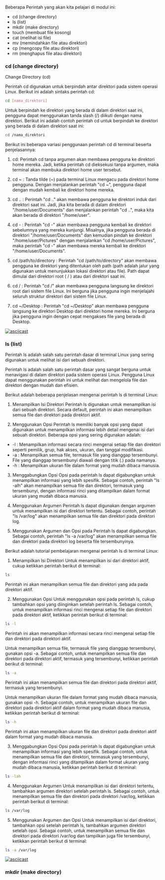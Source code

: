 Beberapa Perintah yang akan kita pelajari di modul ini:
- cd (change directory)
- ls (list)
- mkdir (make directory)
- touch (membuat file kosong)
- cat (melihat isi file)
- mv (memindahkan file atau direktori)
- cp (mengcopy file atau direktori)
- rm (menghapus file atau direktori)


### cd (change directory)
Change Directory (cd)

Perintah cd digunakan untuk berpindah antar direktori pada sistem operasi Linux. Berikut ini adalah sintaks perintah cd:

```bash
cd [nama_direktori]
```

Untuk berpindah ke direktori yang berada di dalam direktori saat ini, pengguna dapat menggunakan tanda slash (/) diikuti dengan nama direktori. Berikut ini adalah contoh perintah cd untuk berpindah ke direktori yang berada di dalam direktori saat ini:

```bash
cd /nama_direktori
```

Berikut ini beberapa variasi penggunaan perintah cd di terminal beserta penjelasannya:

1.  cd: Perintah cd tanpa argumen akan membawa pengguna ke direktori home mereka. Jadi, ketika perintah cd dieksekusi tanpa argumen, maka terminal akan membuka direktori home user tersebut.
    
2.  cd ~ : Tanda tilde (~) pada terminal Linux mengacu pada direktori home pengguna. Dengan menjalankan perintah "cd ~", pengguna dapat dengan mudah kembali ke direktori home mereka.
    
3.  cd .. : Perintah "cd .." akan membawa pengguna ke direktori induk dari direktori saat ini. Jadi, jika kita berada di dalam direktori "/home/user/Documents" dan menjalankan perintah "cd ..", maka kita akan berada di direktori "/home/user".
    
4.  cd - : Perintah "cd -" akan membawa pengguna kembali ke direktori sebelumnya yang mereka kunjungi. Misalnya, jika pengguna berada di direktori "/home/user/Documents" dan kemudian pindah ke direktori "/home/user/Pictures" dengan menjalankan "cd /home/user/Pictures", maka perintah "cd -" akan membawa mereka kembali ke direktori "/home/user/Documents".
    
5.  cd /path/to/directory : Perintah "cd /path/to/directory" akan membawa pengguna ke direktori yang ditentukan oleh path (path adalah jalur yang digunakan untuk menunjukkan lokasi direktori atau file). Path dapat dimulai dari direktori root ( / ) atau dari direktori saat ini.
   
6. cd / : Perintah "cd /" akan membawa pengguna langsung ke direktori root dari sistem file Linux. Ini berguna jika pengguna ingin menjelajahi seluruh struktur direktori dari sistem file Linux.
   
7. cd ~/Desktop : Perintah "cd ~/Desktop" akan membawa pengguna langsung ke direktori Desktop dari direktori home mereka. Ini berguna jika pengguna ingin dengan cepat mengakses file yang berada di Desktop.

[![asciicast](https://asciinema.org/a/569899.svg)](https://asciinema.org/a/569899)

### ls (list)
Perintah ls adalah salah satu perintah dasar di terminal Linux yang sering digunakan untuk melihat isi dari sebuah direktori.

Perintah ls adalah salah satu perintah dasar yang sangat berguna untuk menavigasi di dalam direktori pada sistem operasi Linux. Pengguna Linux dapat menggunakan perintah ini untuk melihat dan mengelola file dan direktori dengan mudah dan efisien.

Berikut adalah beberapa penjelasan mengenai perintah ls di terminal Linux:

1.  Menampilkan Isi Direktori Perintah ls digunakan untuk menampilkan isi dari sebuah direktori. Secara default, perintah ini akan menampilkan semua file dan direktori pada direktori aktif.
    
2.  Menggunakan Opsi Perintah ls memiliki banyak opsi yang dapat digunakan untuk menampilkan informasi lebih detail mengenai isi dari sebuah direktori. Beberapa opsi yang sering digunakan adalah:
    

-   -l : Menampilkan informasi secara rinci mengenai setiap file dan direktori seperti pemilik, grup, hak akses, ukuran, dan tanggal modifikasi.
-   -a : Menampilkan semua file, termasuk file yang dianggap tersembunyi. File yang dianggap tersembunyi diawali dengan titik (.) pada namanya.
-   -h : Menampilkan ukuran file dalam format yang mudah dibaca manusia.

3.  Menggabungkan Opsi Opsi pada perintah ls dapat digabungkan untuk menampilkan informasi yang lebih spesifik. Sebagai contoh, perintah "ls -alh" akan menampilkan semua file dan direktori, termasuk yang tersembunyi, dengan informasi rinci yang ditampilkan dalam format ukuran yang mudah dibaca manusia.
    
4.  Menggunakan Argumen Perintah ls dapat digunakan dengan argumen untuk menampilkan isi dari direktori tertentu. Sebagai contoh, perintah "ls /var/log" akan menampilkan semua file dan direktori pada direktori log.
    
5.  Menggunakan Argumen dan Opsi pada Perintah ls dapat digabungkan. Sebagai contoh, perintah "ls -a /var/log" akan menampilkan semua file dan direktori pada direktori log beserta file tersembunyinya.
    


Berikut adalah tutorial pembelajaran mengenai perintah ls di terminal Linux:

1. Menampilkan Isi Direktori Untuk menampilkan isi dari direktori aktif, cukup ketikkan perintah berikut di terminal:
```bash
ls
```
Perintah ini akan menampilkan semua file dan direktori yang ada pada direktori aktif.

2. Menggunakan Opsi Untuk menggunakan opsi pada perintah ls, cukup tambahkan opsi yang diinginkan setelah perintah ls. Sebagai contoh, untuk menampilkan informasi rinci mengenai setiap file dan direktori pada direktori aktif, ketikkan perintah berikut di terminal:
```bash
ls -l
```
Perintah ini akan menampilkan informasi secara rinci mengenai setiap file dan direktori pada direktori aktif.

Untuk menampilkan semua file, termasuk file yang dianggap tersembunyi, gunakan opsi -a. Sebagai contoh, untuk menampilkan semua file dan direktori pada direktori aktif, termasuk yang tersembunyi, ketikkan perintah berikut di terminal:
```bash
ls -a
```
Perintah ini akan menampilkan semua file dan direktori pada direktori aktif, termasuk yang tersembunyi.

Untuk menampilkan ukuran file dalam format yang mudah dibaca manusia, gunakan opsi -h. Sebagai contoh, untuk menampilkan ukuran file dan direktori pada direktori aktif dalam format yang mudah dibaca manusia, ketikkan perintah berikut di terminal:
```bash
ls -h
```

Perintah ini akan menampilkan ukuran file dan direktori pada direktori aktif dalam format yang mudah dibaca manusia.

3. Menggabungkan Opsi Opsi pada perintah ls dapat digabungkan untuk menampilkan informasi yang lebih spesifik. Sebagai contoh, untuk menampilkan semua file dan direktori, termasuk yang tersembunyi, dengan informasi rinci yang ditampilkan dalam format ukuran yang mudah dibaca manusia, ketikkan perintah berikut di terminal:
```bash
ls -lah
```

4. Menggunakan Argumen
   Untuk menampilkan isi dari direktori tertentu, tambahkan argumen direktori setelah perintah ls. Sebagai contoh, untuk menampilkan semua file dan direktori pada direktori /var/log, ketikkan perintah berikut di terminal:
```bash
ls /var/log
```
5. Menggunakan Argumen dan Opsi
   Untuk menampilkan isi dari direktori, tambahkan opsi setelah perintah ls, tambahkan argumen direktori setelah opsi. Sebagai contoh, untuk menampilkan semua file dan direktori pada direktori /var/log dan tampilkan juga file tersembunyi, ketikkan perintah berikut di terminal:
```bash
ls -a /var/log
```

[![asciicast](https://asciinema.org/a/569910.svg)](https://asciinema.org/a/569910)

### mkdir (make directory)